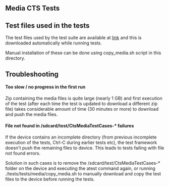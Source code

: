 ## Media CTS Tests
## Test files used in the tests
The test files used by the test suite are available at
[link](https://storage.googleapis.com/android_media/cts/tests/tests/media/CtsMediaTestCases-1.4.zip)
and this is downloaded automatically while running tests.

Manual installation of these can be done using copy_media.sh script in this directory.


## Troubleshooting

#### Too slow / no progress in the first run
Zip containing the media files is quite large (nearly 1 GB) and first execution of the test
(after each time the test is updated to download a different zip file) takes
considerable amount of time (30 minutes or more) to download and push the media files.


#### File not found in /sdcard/test/CtsMediaTestCases-* failures
If the device contains an incomplete directory (from previous incomplete execution of the tests,
Ctrl-C during earlier tests etc),
the test framework doesn't push the remaining files to device.
This leads to tests failing with file not found errors.

Solution in such cases is to remove the /sdcard/test/CtsMediaTestCases-* folder on
the device and executing the atest command again, or running ./tests/tests/media/copy_media.sh to
manually download and copy the test files to the device before running the tests.
